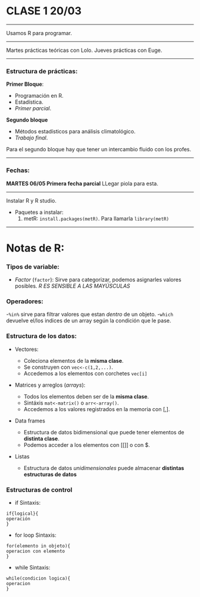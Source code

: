 # CLASE 1 20/03
---

Usamos R para programar.

---

Martes prácticas teóricas con Lolo.
Jueves prácticas con Euge.

---

### Estructura de prácticas:
**Primer Bloque**:
- Programación en R.
- Estadística.
- *Primer parcial*.

**Segundo bloque**
- Métodos estadísticos para análisis climatológico.
- *Trabajo final*.

Para el segundo bloque hay que tener un intercambio fluido con los profes.

---

### Fechas:
**MARTES 06/05 Primera fecha parcial** LLegar piola para esta.

---
Instalar R y R studio.
- Paquetes a instalar:
	1. metR: `install.packages(metR)`. Para llamarla `library(metR)`


---
# Notas de R:
### Tipos de variable:
- *Factor* (`factor`): Sirve para categorizar, podemos asignarles valores posibles.
*R ES SENSIBLE A LAS MAYÚSCULAS*

### Operadores:
-`%in%` sirve para filtrar valores que estan *dentro* de un objeto.
-`which` devuelve el/los indices de un array según la condición que le pase.

### Estructura de los datos:
- Vectores: 
  - Coleciona elementos de la **misma clase**.
  - Se construyen con `vec<-c(1,2,...)`.
  - Accedemos a los elementos con corchetes `vec[i]`

- Matrices y arreglos (*arrays*):
  - Todos los elementos deben ser de la **misma clase**.
  - Sintáxis `mat<-matrix()` o `arr<-array()`.
  - Accedemos a los valores registrados en la memoria con [,].

- Data frames
  - Estructura de datos bidimensional que puede tener elementos de **distinta clase**.
  - Podemos acceder a los elementos con [[]] o con $.

- Listas
  - Estructura de datos *unidimensionales* puede almacenar **distintas estructuras de datos**

### Estructuras de control
- if
Sintaxis:
```
if{logical}{
operación
}
```
- for loop
Sintaxis:
```
for(elemento in objeto){
operacion con elemento
}
```
- while
Sintaxis:
```
while(condicion logica){
operacion
}
```
